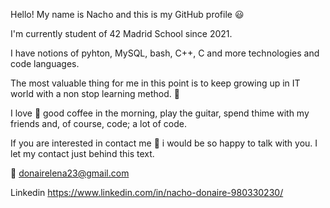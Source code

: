 Hello! My name is Nacho and this is my GitHub profile 😃

I'm currently student of 42 Madrid School since 2021.

I have notions of pyhton, MySQL, bash, C++, C and more technologies and code languages.

The most valuable thing for me in this point is to keep growing up in IT world with a non stop learning method. 👾

I love 💙 good coffee in the morning, play the guitar, spend thime with my friends and, of course, code; a lot of code.

If you are interested in contact me 🥳 i would be so happy to talk with you. I let my contact just behind this text.


📧 donairelena23@gmail.com

Linkedin https://www.linkedin.com/in/nacho-donaire-980330230/
